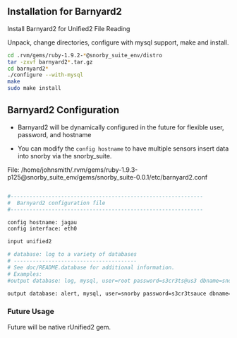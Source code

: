 ## Installation for Barnyard2

Install Barnyard2 for Unified2 File Reading

Unpack, change directories, configure with mysql support, make and install. 

```bash
cd .rvm/gems/ruby-1.9.2-*@snorby_suite_env/distro
tar -zxvf barnyard2*.tar.gz
cd barnyard2*
./configure --with-mysql
make
sudo make install
```

## Barnyard2 Configuration

* Barnyard2 will be dynamically configured in the future for flexible user, password, and hostname 

* You can modify the `config hostname` to have multiple sensors insert data into snorby via the snorby_suite.

File: /home/johnsmith/.rvm/gems/ruby-1.9.3-p125@snorby_suite_env/gems/snorby_suite-0.0.1/etc/barnyard2.conf

```bash

#-------------------------------------------------------------
#  Barnyard2 configuration file
#-------------------------------------------------------------

config hostname: jagau 
config interface: eth0

input unified2

# database: log to a variety of databases
# ---------------------------------------
# See doc/README.database for additional information.
# Examples:
#output database: log, mysql, user=root password=s3cr3ts@us3 dbname=snorby_development host=localhost

output database: alert, mysql, user=snorby password=s3cr3tsauce dbname=snorby host=localhost
```


### Future Usage

Future will be native rUnified2 gem.

